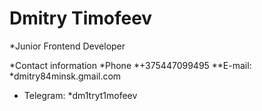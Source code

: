 # Dmitry Timofeev 

*Junior Frontend Developer

*Contact information
*Phone *+375447099495
**E-mail: *dmitry84minsk.gmail.com
* Telegram: *dm1tryt1mofeev




